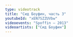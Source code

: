 ```yaml
---
type: videotrack
title: "Сид Боуфин, часть 3"
youtubeId: "xEN7SZZUVbw"
videoevents: "Spoffin — 2013"
videoartists: ["Сид Боуфин"]
---
```

